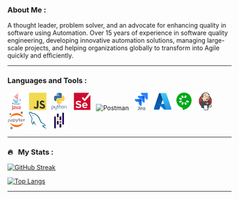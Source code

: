 
### About Me :

A thought leader, problem solver, and an advocate for enhancing quality in software using Automation. Over 15 years of experience in software quality engineering, developing innovative automation solutions, managing large-scale projects, and helping organizations globally to transform into Agile quickly and efficiently.

---


### Languages and Tools :

<p>
<img src="https://github.com/devicons/devicon/blob/master/icons/java/java-original-wordmark.svg" title="Java" alt="Java" width="40" height="40"/>&nbsp;
<img src="https://github.com/devicons/devicon/blob/master/icons/javascript/javascript-original.svg" title="JavaScript" alt="JavaScript" width="40" height="40"/>&nbsp;
<img src="https://github.com/devicons/devicon/blob/master/icons/python/python-original-wordmark.svg" title="Python"  alt="Python" width="40" height="40"/>&nbsp;&nbsp;
<img src="https://github.com/devicons/devicon/blob/master/icons/selenium/selenium-original.svg" title="Selenium"  alt="Selenium" width="40" height="40"/>&nbsp;&nbsp;
<img src="https://www.vectorlogo.zone/logos/getpostman/getpostman-icon.svg" title="Postman"  alt="Postman" width="40" height="40"/>&nbsp;
<img src="https://github.com/devicons/devicon/blob/master/icons/jira/jira-original-wordmark.svg" title="Jira"  alt="Jira" width="40" height="40"/>&nbsp;
<img src="https://github.com/devicons/devicon/blob/master/icons/azure/azure-original.svg" title="Jira"  alt="Jira" width="40" height="40"/>&nbsp;
<img src="https://github.com/devicons/devicon/blob/master/icons/cucumber/cucumber-plain.svg" title="Jira"  alt="Jira" width="40" height="40"/>&nbsp;
<img src="https://github.com/devicons/devicon/blob/master/icons/jenkins/jenkins-original.svg" title="Jira"  alt="Jira" width="40" height="40"/>&nbsp;
<img src="https://github.com/devicons/devicon/blob/master/icons/jupyter/jupyter-original-wordmark.svg" title="Jira"  alt="Jira" width="40" height="40"/>&nbsp;
<img src="https://github.com/devicons/devicon/blob/master/icons/mysql/mysql-original.svg" title="Jira"  alt="Jira" width="40" height="40"/>&nbsp;
<img src="https://github.com/devicons/devicon/blob/master/icons/pandas/pandas-original.svg" title="Jira"  alt="Jira" width="40" height="40"/>&nbsp;
</p>

---

### 🔥 &nbsp; My Stats :
[![GitHub Streak](https://streak-stats.demolab.com/?user=skthetester)](https://git.io/streak-stats)

[![Top Langs](https://github-readme-stats.vercel.app/api/top-langs/?username=skthetester&layout=compact&theme=vision-friendly-dark)](https://github.com/anuraghazra/github-readme-stats)

---


